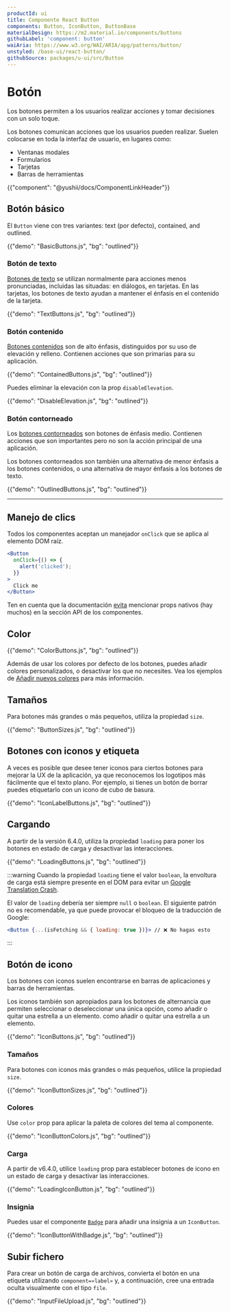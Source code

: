 ```yaml
---
productId: ui
title: Componente React Button
components: Button, IconButton, ButtonBase
materialDesign: https://m2.material.io/components/buttons
githubLabel: 'component: button'
waiAria: https://www.w3.org/WAI/ARIA/apg/patterns/button/
unstyled: /base-ui/react-button/
githubSource: packages/u-ui/src/Button
---
```


# Botón

<p class="description">Los botones permiten a los usuarios realizar acciones y tomar decisiones con un solo toque.</p>

Los botones comunican acciones que los usuarios pueden realizar. Suelen colocarse en toda la interfaz de usuario, en lugares como:

- Ventanas modales
- Formularios
- Tarjetas
- Barras de herramientas

{{"component": "@yushii/docs/ComponentLinkHeader"}}

## Botón básico

El `Button` viene con tres variantes: text (por defecto), contained, and outlined.

{{"demo": "BasicButtons.js", "bg": "outlined"}}

### Botón de texto

[Botones de texto](https://m2.material.io/components/buttons#text-button)
se utilizan normalmente para acciones menos pronunciadas, incluidas las situadas: en diálogos, en tarjetas.
En las tarjetas, los botones de texto ayudan a mantener el énfasis en el contenido de la tarjeta.

{{"demo": "TextButtons.js", "bg": "outlined"}}

### Botón contenido

[Botones contenidos](https://m2.material.io/components/buttons#contained-button)
son de alto énfasis, distinguidos por su uso de elevación y relleno.
Contienen acciones que son primarias para su aplicación.

{{"demo": "ContainedButtons.js", "bg": "outlined"}}

Puedes eliminar la elevación con la prop `disableElevation`.

{{"demo": "DisableElevation.js", "bg": "outlined"}}

### Botón contorneado

Los [botones contorneados](https://m2.material.io/components/buttons#outlined-button) son botones de énfasis medio.
Contienen acciones que son importantes pero no son la acción principal de una aplicación.

Los botones contorneados son también una alternativa de menor énfasis a los botones contenidos,
o una alternativa de mayor énfasis a los botones de texto.

{{"demo": "OutlinedButtons.js", "bg": "outlined"}}

***

## Manejo de clics

Todos los componentes aceptan un manejador `onClick` que se aplica al elemento DOM raíz.

```jsx
<Button
  onClick={() => {
    alert('clicked');
  }}
>
  Click me
</Button>
```

Ten en cuenta que la documentación [evita](/ui/guides/api/#native-properties) mencionar props nativos (hay muchos) en la sección API de los componentes.

## Color

{{"demo": "ColorButtons.js", "bg": "outlined"}}

Además de usar los colores por defecto de los botones, puedes añadir colores personalizados, o desactivar los que no necesites. Vea los ejemplos de [Añadir nuevos colores](/ui/customization/palette/#custom-colors) para más información.

## Tamaños

Para botones más grandes o más pequeños, utiliza la propiedad `size`.

{{"demo": "ButtonSizes.js", "bg": "outlined"}}

## Botones con iconos y etiqueta

A veces es posible que desee tener iconos para ciertos botones para mejorar la UX de la aplicación, ya que reconocemos los logotipos más fácilmente que el texto plano. Por ejemplo, si tienes un botón de borrar puedes etiquetarlo con un icono de cubo de basura.

{{"demo": "IconLabelButtons.js", "bg": "outlined"}}

## Cargando

A partir de la versión 6.4.0, utiliza la propiedad `loading` para poner los botones en estado de carga y desactivar las interacciones.

{{"demo": "LoadingButtons.js", "bg": "outlined"}}

:::warning
Cuando la propiedad `loading` tiene el valor `boolean`, la envoltura de carga está siempre presente en el DOM para evitar un [Google Translation Crash](https://github.com/mui/material-ui/issues/27853).

El valor de `loading` debería ser siempre `null` o `boolean`. El siguiente patrón no es recomendable, ya que puede provocar el bloqueo de la traducción de Google:

```jsx
<Button {...(isFetching && { loading: true })}> // ❌ No hagas esto
```

:::

## Botón de icono

Los botones con iconos suelen encontrarse en barras de aplicaciones y barras de herramientas.

Los iconos también son apropiados para los botones de alternancia que permiten seleccionar o deseleccionar una única opción, como añadir o quitar una estrella a un elemento.
como añadir o quitar una estrella a un elemento.

{{"demo": "IconButtons.js", "bg": "outlined"}}

### Tamaños

Para botones con iconos más grandes o más pequeños, utilice la propiedad `size`.

{{"demo": "IconButtonSizes.js", "bg": "outlined"}}

### Colores

Use `color` prop para aplicar la paleta de colores del tema al componente.

{{"demo": "IconButtonColors.js", "bg": "outlined"}}

### Carga

A partir de v6.4.0, utilice `loading` prop para establecer botones de icono en un estado de carga y desactivar las interacciones.

{{"demo": "LoadingIconButton.js", "bg": "outlined"}}

### Insignia

Puedes usar el componente [`Badge`](/ui/react-badge/) para añadir una insignia a un `IconButton`.

{{"demo": "IconButtonWithBadge.js", "bg": "outlined"}}

## Subir fichero

Para crear un botón de carga de archivos, convierta el botón en una etiqueta utilizando `component=«label»` y, a continuación, cree una entrada oculta visualmente con el tipo `file`.

{{"demo": "InputFileUpload.js", "bg": "outlined"}}